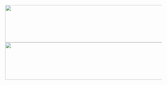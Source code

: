 <!--
<div align="center">
<a href="https://github.com/Ssamssamukja/gitanimals">
    <img src="https://render.gitanimals.org/lines/Ssamssamukja?pet-id=6" width="30%" height="100"/><img src="https://render.gitanimals.org/lines/Ssamssamukja?pet-id=5" width="30%" height="100"/><img src="https://render.gitanimals.org/lines/Ssamssamukja?pet-id=1" width="30%" height="100"/>
</div>
-->
<!--
<a href="https://github.com/Ssamssamukja/gitanimals">
  <img src="https://render.gitanimals.org/farms/Ssamssamukja"/>
</a>
-->
<a href="https://github.com/devxb/gitanimals">
  <img
    src="https://render.gitanimals.org/lines/Ssamssamukja?pet-id=650954672330504141"
    width="600"
    height="120"
  />
  <img
    src="https://render.gitanimals.org/lines/Ssamssamukja?pet-id=650965448889987231"
    width="600"
    height="120"
  />
  
</a>
  
